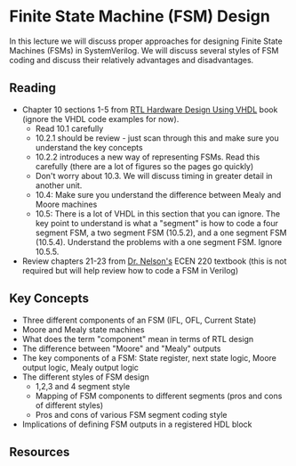 # Finite State Machine (FSM) Design

In this lecture we will discuss proper approaches for designing Finite State Machines (FSMs) in SystemVerilog.
We will discuss several styles of FSM coding and discuss their relatively advantages and disadvantages.

## Reading
  * Chapter 10 sections 1-5 from [RTL Hardware Design Using VHDL](http://search.lib.byu.edu/byu/record/sfx.3578786?holding=i9vahb2m4z7qvbf3) book (ignore the VHDL code examples for now). 
    * Read 10.1 carefully
    * 10.2.1 should be review - just scan through this and make sure you understand the key concepts
    * 10.2.2 introduces a new way of representing FSMs. Read this carefully (there are a lot of figures so the pages go quickly)
    * Don't worry about 10.3. We will discuss timing in greater detail in another unit.
    * 10.4: Make sure you understand the difference between Mealy and Moore machines
    * 10.5: There is a lot of VHDL in this section that you can ignore. The key point to understand is what a "segment" is how to code a four segment FSM, a two segment FSM (10.5.2), and a one segment FSM (10.5.4). Understand the problems with a one segment FSM. Ignore 10.5.5.
  * Review chapters 21-23 from [Dr. Nelson's](https://www.amazon.com/Designing-Digital-Systems-SystemVerilog-v2-1-ebook/dp/B091BBVG4C/ref=sr_1_1?crid=3TUDSUSI1BURK&keywords=Designing+Digital+Systems+With+SystemVerilog+%28v2.1%29&qid=1662573889&s=digital-text&sprefix=designing+digital+systems+with+systemverilog+v2.1+%2Cdigital-text%2C89&sr=1-1) ECEN 220 textbook (this is not required but will help review how to code a FSM in Verilog)

## Key Concepts
  * Three different components of an FSM (IFL, OFL, Current State)
  * Moore and Mealy state machines
  * What does the term "component" mean in terms of RTL design
  * The difference between "Moore" and "Mealy" outputs
  * The key components of a FSM: State register, next state logic, Moore output logic, Mealy output logic
  * The different styles of FSM design
    * 1,2,3 and 4 segment style
    * Mapping of FSM components to different segments (pros and cons of different styles)
    * Pros and cons of various FSM segment coding style
  * Implications of defining FSM outputs in a registered HDL block


## Resources


